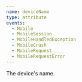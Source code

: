```yaml
---
name: deviceName
type: attribute
events:
  - Mobile
  - MobileSession
  - MobileHandledException
  - MobileCrash
  - MobileRequest
  - MobileRequestError
---
```


The device's name.
